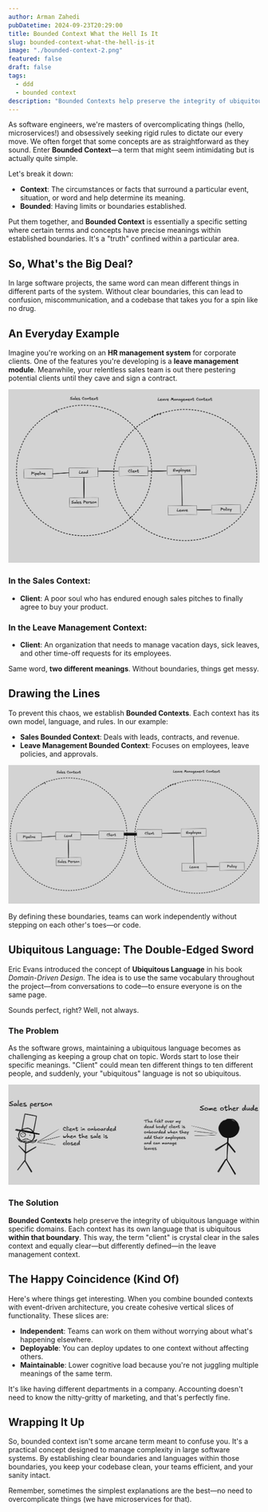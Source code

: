 ```yaml
---
author: Arman Zahedi
pubDatetime: 2024-09-23T20:29:00
title: Bounded Context What the Hell Is It
slug: bounded-context-what-the-hell-is-it
image: "./bounded-context-2.png"
featured: false
draft: false
tags:
  - ddd
  - bounded context
description: "Bounded Contexts help preserve the integrity of ubiquitous language within specific domains. Each context has its own language that is ubiquitous within that boundary."
---
```


As software engineers, we're masters of overcomplicating things (hello, microservices!) and obsessively seeking rigid rules to dictate our every move. We often forget that some concepts are as straightforward as they sound. Enter **Bounded Context**—a term that might seem intimidating but is actually quite simple.

Let's break it down:

- **Context**: The circumstances or facts that surround a particular event, situation, or word and help determine its meaning.
- **Bounded**: Having limits or boundaries established.

Put them together, and **Bounded Context** is essentially a specific setting where certain terms and concepts have precise meanings within established boundaries. It's a "truth" confined within a particular area.

## So, What's the Big Deal?

In large software projects, the same word can mean different things in different parts of the system. Without clear boundaries, this can lead to confusion, miscommunication, and a codebase that takes you for a spin like no drug.


## An Everyday Example

Imagine you're working on an **HR management system** for corporate clients. One of the features you're developing is a **leave management module**. Meanwhile, your relentless sales team is out there pestering potential clients until they cave and sign a contract.

![bounded context 1](./bounded-context-1.png)

### In the Sales Context:

- **Client**: A poor soul who has endured enough sales pitches to finally agree to buy your product.

### In the Leave Management Context:

- **Client**: An organization that needs to manage vacation days, sick leaves, and other time-off requests for its employees.

Same word, **two different meanings**. Without boundaries, things get messy.

## Drawing the Lines

To prevent this chaos, we establish **Bounded Contexts**. Each context has its own model, language, and rules. In our example:

- **Sales Bounded Context**: Deals with leads, contracts, and revenue.
- **Leave Management Bounded Context**: Focuses on employees, leave policies, and approvals.

![bounded context 2](./bounded-context-2.png)

By defining these boundaries, teams can work independently without stepping on each other's toes—or code.


## Ubiquitous Language: The Double-Edged Sword

Eric Evans introduced the concept of **Ubiquitous Language** in his book _Domain-Driven Design_. The idea is to use the same vocabulary throughout the project—from conversations to code—to ensure everyone is on the same page.

Sounds perfect, right? Well, not always.

### The Problem

As the software grows, maintaining a ubiquitous language becomes as challenging as keeping a group chat on topic. Words start to lose their specific meanings. "Client" could mean ten different things to ten different people, and suddenly, your "ubiquitous" language is not so ubiquitous.

![bounded context 3](./bounded-context-3.png)


### The Solution

**Bounded Contexts** help preserve the integrity of ubiquitous language within specific domains. Each context has its own language that is ubiquitous **within that boundary**. This way, the term "client" is crystal clear in the sales context and equally clear—but differently defined—in the leave management context.

## The Happy Coincidence (Kind Of)

Here's where things get interesting. When you combine bounded contexts with event-driven architecture, you create cohesive vertical slices of functionality. These slices are:

- **Independent**: Teams can work on them without worrying about what's happening elsewhere.
- **Deployable**: You can deploy updates to one context without affecting others.
- **Maintainable**: Lower cognitive load because you're not juggling multiple meanings of the same term.

It's like having different departments in a company. Accounting doesn't need to know the nitty-gritty of marketing, and that's perfectly fine.

## Wrapping It Up

So, bounded context isn't some arcane term meant to confuse you. It's a practical concept designed to manage complexity in large software systems. By establishing clear boundaries and languages within those boundaries, you keep your codebase clean, your teams efficient, and your sanity intact.

Remember, sometimes the simplest explanations are the best—no need to overcomplicate things (we have microservices for that).
